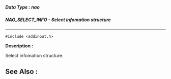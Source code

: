 ##### Data Type : nao
##### NAO_SELECT_INFO - Select infomation structure
---
```
#include <addinout.h>
```
**Description :**

Select infomation structure.

**See Also :**
---
